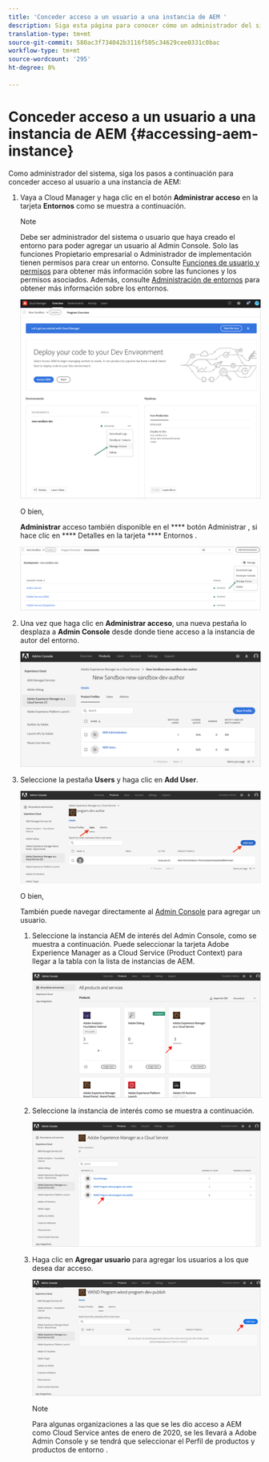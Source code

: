 ```yaml
---
title: 'Conceder acceso a un usuario a una instancia de AEM '
description: Siga esta página para conocer cómo un administrador del sistema concede acceso a un usuario de una instancia de AEM
translation-type: tm+mt
source-git-commit: 580ac3f734042b3116f505c34629cee0331c0bac
workflow-type: tm+mt
source-wordcount: '295'
ht-degree: 0%

---
```



# Conceder acceso a un usuario a una instancia de AEM {#accessing-aem-instance}

Como administrador del sistema, siga los pasos a continuación para conceder acceso al usuario a una instancia de AEM:

1. Vaya a Cloud Manager y haga clic en el botón **Administrar acceso** en la tarjeta **Entornos** como se muestra a continuación.

   >[!NOTE]
   >Debe ser administrador del sistema o usuario que haya creado el entorno para poder agregar un usuario al Admin Console. Solo las funciones Propietario empresarial o Administrador de implementación tienen permisos para crear un entorno. Consulte [Funciones de usuario y permisos](/help/onboarding/what-is-required/user-roles-permissions.md) para obtener más información sobre las funciones y los permisos asociados. Además, consulte [Administración de entornos](/help/implementing/cloud-manager/manage-environments.md) para obtener más información sobre los entornos.

   ![](/help/onboarding/getting-access-to-aem-in-cloud/assets/sys-admin6.png)

   O bien,

   **Administrar** acceso también disponible en el  **** botón Administrar , si hace clic en  **** Detalles en la tarjeta  **** Entornos .

   ![](/help/onboarding/getting-access-to-aem-in-cloud/assets/sys-admin4.png)


1. Una vez que haga clic en **Administrar acceso**, una nueva pestaña lo desplaza a **Admin Console** desde donde tiene acceso a la instancia de autor del entorno.

   ![](/help/onboarding/getting-access-to-aem-in-cloud/assets/sys-admin-2.png)

1. Seleccione la pestaña **Users** y haga clic en **Add User**.

   ![](/help/onboarding/what-is-required/assets/admin-console-5.png)



   O bien,

   También puede navegar directamente al [Admin Console](https://adminconsole.adobe.com) para agregar un usuario.

   1. Seleccione la instancia AEM de interés del Admin Console, como se muestra a continuación. Puede seleccionar la tarjeta Adobe Experience Manager as a Cloud Service (Product Context) para llegar a la tabla con la lista de instancias de AEM.

      ![](/help/onboarding/what-is-required/assets/admin-console-6.png)

   1. Seleccione la instancia de interés como se muestra a continuación.

      ![](/help/onboarding/what-is-required/assets/admin-console-7.png)


   1. Haga clic en **Agregar usuario** para agregar los usuarios a los que desea dar acceso.

      ![](/help/onboarding/what-is-required/assets/admin-console-8.png)

      >[!NOTE]
      >Para algunas organizaciones a las que se les dio acceso a AEM como Cloud Service antes de enero de 2020, se les llevará a Adobe Admin Console y se tendrá que seleccionar el Perfil de productos y productos de entorno .

